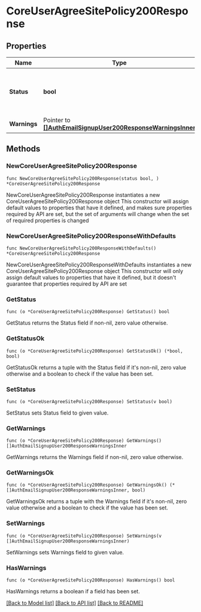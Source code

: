 # CoreUserAgreeSitePolicy200Response

## Properties

Name | Type | Description | Notes
------------ | ------------- | ------------- | -------------
**Status** | **bool** | Status: true only if we set the policyagreed to 1 for the user | [default to null]
**Warnings** | Pointer to [**[]AuthEmailSignupUser200ResponseWarningsInner**](AuthEmailSignupUser200ResponseWarningsInner.md) |  | [optional] 

## Methods

### NewCoreUserAgreeSitePolicy200Response

`func NewCoreUserAgreeSitePolicy200Response(status bool, ) *CoreUserAgreeSitePolicy200Response`

NewCoreUserAgreeSitePolicy200Response instantiates a new CoreUserAgreeSitePolicy200Response object
This constructor will assign default values to properties that have it defined,
and makes sure properties required by API are set, but the set of arguments
will change when the set of required properties is changed

### NewCoreUserAgreeSitePolicy200ResponseWithDefaults

`func NewCoreUserAgreeSitePolicy200ResponseWithDefaults() *CoreUserAgreeSitePolicy200Response`

NewCoreUserAgreeSitePolicy200ResponseWithDefaults instantiates a new CoreUserAgreeSitePolicy200Response object
This constructor will only assign default values to properties that have it defined,
but it doesn't guarantee that properties required by API are set

### GetStatus

`func (o *CoreUserAgreeSitePolicy200Response) GetStatus() bool`

GetStatus returns the Status field if non-nil, zero value otherwise.

### GetStatusOk

`func (o *CoreUserAgreeSitePolicy200Response) GetStatusOk() (*bool, bool)`

GetStatusOk returns a tuple with the Status field if it's non-nil, zero value otherwise
and a boolean to check if the value has been set.

### SetStatus

`func (o *CoreUserAgreeSitePolicy200Response) SetStatus(v bool)`

SetStatus sets Status field to given value.


### GetWarnings

`func (o *CoreUserAgreeSitePolicy200Response) GetWarnings() []AuthEmailSignupUser200ResponseWarningsInner`

GetWarnings returns the Warnings field if non-nil, zero value otherwise.

### GetWarningsOk

`func (o *CoreUserAgreeSitePolicy200Response) GetWarningsOk() (*[]AuthEmailSignupUser200ResponseWarningsInner, bool)`

GetWarningsOk returns a tuple with the Warnings field if it's non-nil, zero value otherwise
and a boolean to check if the value has been set.

### SetWarnings

`func (o *CoreUserAgreeSitePolicy200Response) SetWarnings(v []AuthEmailSignupUser200ResponseWarningsInner)`

SetWarnings sets Warnings field to given value.

### HasWarnings

`func (o *CoreUserAgreeSitePolicy200Response) HasWarnings() bool`

HasWarnings returns a boolean if a field has been set.


[[Back to Model list]](../README.md#documentation-for-models) [[Back to API list]](../README.md#documentation-for-api-endpoints) [[Back to README]](../README.md)


